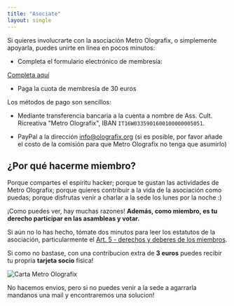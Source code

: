 ```yaml
---
title: "Asociate"
layout: single
---
```


Si quieres involucrarte con la asociación Metro Olografix, o simplemente apoyarla, puedes unirte en línea en pocos minutos:

- Completa el formulario electrónico de membresía:

<a href="https://docuseal.co/d/4cbG9PyQAhRsVL" class="bg-accent !text-white px-6 py-2 rounded-lg hover:bg-primary-dark transition-colors" target="_blank" rel="noopener">Completa aquí</a>

- Paga la cuota de membresía de 30 euros

Los métodos de pago son sencillos:

- Mediante transferencia bancaria a la cuenta a nombre de Ass. Cult. Ricreativa "Metro Olografix", IBAN `IT16W0335901600100000005051`.

- PayPal a la dirección [info@olografix.org](https://www.paypal.com/paypalme/olografix) (si es posible, por favor añade el costo de la comisión para que Metro Olografix no tenga que asumirlo)

## ¿Por qué hacerme miembro?

Porque compartes el espíritu hacker; porque te gustan las actividades de Metro Olografix; porque quieres contribuir a la vida de la asociación como puedas; porque disfrutas venir a charlar a la sede los lunes por la noche :)

¡Como puedes ver, hay muchas razones! **Además, como miembro, es tu derecho participar en las asambleas y votar.**

Si aún no lo has hecho, tómate dos minutos para leer los estatutos de la asociación, particularmente el [Art. 5 - derechos y deberes de los miembros](/associazione/statuto/#art-5--diritti-e-doveri-dei-soci).

Si como no bastase, con una contribucion extra de **3 euros** puedes recibir tu propria **tarjeta socio** fisica!

![Carta Metro Olografix](/images/TesseraPropaganda.png)

No hacemos envios, pero si no puedes venir a la sede a agarrarla mandanos una mail y encontraremos una solucion!